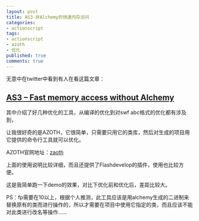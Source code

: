 ```yaml
---
layout: post
title: AS3-非Alchemy的快速内存访问
categories:
- actionscript
tags:
- actionscript
- azoth
- 优化
published: true
comments: true
---
```

<p>无意中在twitter中看到有人在看这篇文章：
<h2><a href="http://philippe.elsass.me/2010/05/as3-fast-memory-access-without-alchemy/" target="_blank">AS3 – Fast memory access without Alchemy</a></h2>
其中介绍了好几种优化的工具，从编译的优化到对swf abc格式的优化都有涉及到，</p>

<p>让我很好奇的是AZOTH，它很简单，只需要只用它的类库，然后对生成的项目用它提供的命令行工具就可以优化。</p>

<p>AZOTH官网地址：<a href="http://www.buraks.com/azoth/index.html" target="_self">zaoth</a></p>

<p>上面的使用说明比较详细，而且还提供了Flashdevelop的插件，使用也比较方便。</p>

<p>这是我简单跑一下demo的效果，对比下优化前和优化后，差距比较大。</p>

<p>PS：fp需要在10以上，根据个人推测，此工具应该是用alchemy生成的二进制来替换原有的类而进行操作的，所以才需要在项目中使用它指定的类，而且应该不能对此类进行改名等操作……</p>
